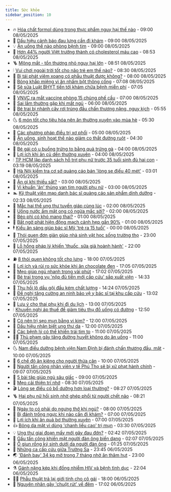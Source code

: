 ```yaml
---
title: Sức khỏe
sidebar_position: 10
---
```


<!-- vnexpress-suc-khoe:START -->
- 🔥 [Hóa chất formol dùng trong thực phẩm nguy hại thế nào](https://vnexpress.net/hoa-chat-formol-dung-trong-thuc-pham-nguy-hai-the-nao-4883064.html) - 09:00 08/05/2025
- 🥰 [Dấu hiệu cảnh báo đau lưng cần đi khám](https://vnexpress.net/dau-hieu-canh-bao-dau-lung-can-di-kham-4883337.html) - 09:00 08/05/2025
- 💡 [Ăn uống thế nào phòng bệnh tim](https://vnexpress.net/an-uong-the-nao-phong-benh-tim-4883156.html) - 09:00 08/05/2025
- 🤗 [Hơn 44% người Việt trưởng thành có cholesterol máu cao](https://vnexpress.net/hon-44-nguoi-viet-truong-thanh-co-cholesterol-mau-cao-4883076.html) - 08:53 08/05/2025
- 🪜 [Mộng mắt - tổn thương nhỏ nguy hại lớn](https://vnexpress.net/mong-mat-ton-thuong-nho-nguy-hai-lon-4883361.html) - 08:51 08/05/2025
- 🕯 [Vui chơi ngoài trời tốt cho não trẻ em thế nào?](https://vnexpress.net/vui-choi-ngoai-troi-tot-cho-nao-tre-em-the-nao-4883300.html) - 08:30 08/05/2025
- 🤭 [Bị tái phát viêm xoang có phẫu thuật được không?](https://vnexpress.net/bi-tai-phat-viem-xoang-co-phau-thuat-duoc-khong-4883294.html) - 08:00 08/05/2025
- 👀 [Bỏng khắp miệng vì ăn nhầm bột thông cống](https://vnexpress.net/bong-khap-mieng-vi-an-nham-bot-thong-cong-4883264.html) - 07:08 08/05/2025
- 🌋 [Sẽ sửa Luật BHYT tiến tới khám chữa bệnh miễn phí](https://vnexpress.net/se-sua-luat-bhyt-tien-toi-kham-chua-benh-mien-phi-4883267.html) - 07:05 08/05/2025
- 🫶 [VNVC ra mắt vaccine phòng 15 chủng phế cầu](https://vnexpress.net/vnvc-ra-mat-vaccine-phong-15-chung-phe-cau-4883278.html) - 07:00 08/05/2025
- 🦆 [Sai lầm thường gặp khi mất ngủ](https://vnexpress.net/sai-lam-thuong-gap-khi-mat-ngu-4883200.html) - 06:00 08/05/2025
- 🚀 [Bé trai bị nhánh cây rơi trúng đầu chấn thương nặng, nguy kịch](https://vnexpress.net/be-trai-bi-nhanh-cay-roi-trung-dau-chan-thuong-nang-nguy-kich-4883252.html) - 05:55 08/05/2025
- 🌜 [6 món tốt cho tiêu hóa nên ăn thường xuyên vào mùa hè](https://vnexpress.net/6-mon-tot-cho-tieu-hoa-nen-an-thuong-xuyen-vao-mua-he-4883227.html) - 05:30 08/05/2025
- 🧰 [Các phương pháp điều trị xơ phổi](https://vnexpress.net/cac-phuong-phap-dieu-tri-xo-phoi-4883234.html) - 05:00 08/05/2025
- 💫 [Ăn uống, sinh hoạt thế nào giảm co thắt đường ruột](https://vnexpress.net/an-uong-sinh-hoat-the-nao-giam-co-that-duong-ruot-4883180.html) - 04:30 08/05/2025
- 🌝 [Bé gái có u buồng trứng to bằng quả trứng gà](https://vnexpress.net/be-gai-co-u-buong-trung-to-bang-qua-trung-ga-4883181.html) - 04:00 08/05/2025
- 🗽 [Lợi ích khi ăn củ dền thường xuyên](https://vnexpress.net/loi-ich-khi-an-cu-den-thuong-xuyen-4883139.html) - 04:00 08/05/2025
- 🕯 [TP HCM lập danh sách hỗ trợ phụ nữ trước 35 tuổi sinh đủ hai con](https://vnexpress.net/tp-hcm-lap-danh-sach-ho-tro-phu-nu-truoc-35-tuoi-sinh-du-hai-con-4883078.html) - 03:19 08/05/2025
- 🦅 [Hà Nội kiểm tra cơ sở quảng cáo bán &#39;lòng se điếu 40 mét&#39;](https://vnexpress.net/ha-noi-kiem-tra-co-so-quang-cao-ban-long-se-dieu-40-met-4883128.html) - 03:01 08/05/2025
- 🦆 [Ăn gì khi thiếu sắt?](https://vnexpress.net/an-gi-khi-thieu-sat-4883120.html) - 03:00 08/05/2025
- 🎊 [Vi khuẩn &#39;ăn&#39; thủng van tim người phụ nữ](https://vnexpress.net/vi-khuan-an-thung-van-tim-nguoi-phu-nu-4883050.html) - 03:00 08/05/2025
- 🏊 [Kỹ thuật viên mạo danh bác sĩ quảng cáo sản phẩm dinh dưỡng](https://vnexpress.net/ky-thuat-vien-mao-danh-bac-si-quang-cao-san-pham-dinh-duong-4883077.html) - 02:33 08/05/2025
- 📝 [Mắc hai thể ung thư tuyến giáp cùng lúc](https://vnexpress.net/mac-hai-the-ung-thu-tuyen-giap-cung-luc-4883043.html) - 02:00 08/05/2025
- 💯 [Uống nước ấm mật ong có ngừa mắc sởi?](https://vnexpress.net/uong-nuoc-am-mat-ong-co-ngua-mac-soi-4882314.html) - 02:00 08/05/2025
- 🌊 [Béo phì có khó mang thai?](https://vnexpress.net/beo-phi-co-kho-mang-thai-4883020.html) - 01:00 08/05/2025
- 🚀 [Bất ngờ phát hiện động mạch cảnh hẹp gần 90%](https://vnexpress.net/bat-ngo-phat-hien-dong-mach-canh-hep-gan-90-4883019.html) - 01:00 08/05/2025
- 🕴 [Kiểu ăn sáng giúp bác sĩ Mỹ &#39;trẻ ra 15 tuổi&#39;](https://vnexpress.net/kieu-an-sang-giup-bac-si-my-tre-ra-15-tuoi-4882731.html) - 00:00 08/05/2025
- 🗽 [Thói quen đơn giản giúp nhà sinh vật học sống trường thọ](https://vnexpress.net/thoi-quen-don-gian-giup-nha-sinh-vat-hoc-song-truong-tho-4882298.html) - 23:00 07/05/2025
- 🎡 [Lỗ hổng pháp lý khiến &#39;thuốc, sữa giả hoành hành&#39;](https://vnexpress.net/lo-hong-phap-ly-khien-thuoc-sua-gia-hoanh-hanh-4882840.html) - 22:00 07/05/2025
- ⛽️ [8 thói quen không tốt cho lưng](https://vnexpress.net/8-thoi-quen-khong-tot-cho-lung-4882367.html) - 18:00 07/05/2025
- 🦆 [Lợi ích và rủi ro sức khỏe khi ăn chocolate đen](https://vnexpress.net/loi-ich-va-rui-ro-suc-khoe-khi-an-chocolate-den-4848745.html) - 17:05 07/05/2025
- 🤩 [Mẹo giúp ngủ nhanh trong vài phút](https://vnexpress.net/meo-giup-ngu-nhanh-trong-vai-phut-4882321.html) - 17:02 07/05/2025
- 🦒 [Bé trai trong vụ &#39;nộp đủ tiền mới cấp cứu&#39; sắp xuất viện](https://vnexpress.net/be-trai-trong-vu-nop-du-tien-moi-cap-cuu-sap-xuat-vien-4882964.html) - 14:33 07/05/2025
- 💫 [Thu hồi lô dầu gội đầu kém chất lượng](https://vnexpress.net/thu-hoi-lo-dau-goi-dau-kem-chat-luong-4882963.html) - 14:24 07/05/2025
- 🐘 [Đề nghị tăng cường an ninh bảo vệ y bác sĩ tại khu cấp cứu](https://vnexpress.net/de-nghi-tang-cuong-an-ninh-bao-ve-y-bac-si-tai-khu-cap-cuu-4882695.html) - 13:02 07/05/2025
- 🚀 [Lưu ý cho thai phụ khi đi du lịch](https://vnexpress.net/luu-y-cho-thai-phu-khi-di-du-lich-4882825.html) - 13:00 07/05/2025
- 🕯 [Khuyến nghị áp thuế để giảm tiêu thụ đồ uống có đường](https://vnexpress.net/khuyen-nghi-ap-thue-de-giam-tieu-thu-do-uong-co-duong-4882946.html) - 12:50 07/05/2025
- 🦏 [Có nên trị sẹo mụn bằng vi kim?](https://vnexpress.net/co-nen-tri-seo-mun-bang-vi-kim-4882884.html) - 12:00 07/05/2025
- 🦄 [Dấu hiệu nhận biết ung thư da](https://vnexpress.net/dau-hieu-nhan-biet-ung-thu-da-4882660.html) - 12:00 07/05/2025
- 🦒 [Các bệnh lý có thể khiến trái tim to](https://vnexpress.net/cac-benh-ly-co-the-khien-trai-tim-to-4882715.html) - 11:00 07/05/2025
- 👨‍🏫 [Thủ phạm gây tăng đường huyết không do ăn uống](https://vnexpress.net/thu-pham-gay-tang-duong-huyet-khong-do-an-uong-4882679.html) - 11:00 07/05/2025
- 🌜 [Nam điều dưỡng bệnh viện Nam Định bị đánh chấn thương đầu, mặt](https://vnexpress.net/nam-dieu-duong-benh-vien-nam-dinh-bi-danh-chan-thuong-dau-mat-4882870.html) - 10:00 07/05/2025
- 🚀 [6 chế độ ăn kiêng cho người thừa cân](https://vnexpress.net/6-che-do-an-kieng-cho-nguoi-thua-can-4882773.html) - 10:00 07/05/2025
- 💃 [Người tấn công nhân viên y tế Phú Thọ sẽ bị xử phạt hành chính](https://vnexpress.net/nguoi-tan-cong-nhan-vien-y-te-phu-tho-se-bi-xu-phat-hanh-chinh-4882812.html) - 09:07 07/05/2025
- 💯 [5 bài tập giúp ngủ sâu giấc](https://vnexpress.net/5-bai-tap-giup-ngu-sau-giac-4882572.html) - 09:00 07/05/2025
- 🤔 [Mẹo cải thiện trí nhớ](https://vnexpress.net/meo-cai-thien-tri-nho-4882776.html) - 08:30 07/05/2025
- 🎬 [Lòng se điếu có bổ dưỡng hơn loại thường?](https://vnexpress.net/long-se-dieu-co-bo-duong-hon-loai-thuong-4882678.html) - 08:27 07/05/2025
- 🪜 [Hai phụ nữ hồi sinh nhờ ghép phổi từ người chết não](https://vnexpress.net/hai-phu-nu-hoi-sinh-nho-ghep-phoi-tu-nguoi-chet-nao-4882729.html) - 08:21 07/05/2025
- 🦣 [Ngáy to có phải do ngưng thở khi ngủ?](https://vnexpress.net/ngay-to-co-phai-do-ngung-tho-khi-ngu-4882769.html) - 08:00 07/05/2025
- 🧐 [Bị đánh trống ngực khi nào cần đi khám?](https://vnexpress.net/bi-danh-trong-nguc-khi-nao-can-di-kham-4882764.html) - 07:00 07/05/2025
- 🤡 [Lợi ích khi ăn quả bơ thường xuyên](https://vnexpress.net/loi-ich-khi-an-qua-bo-thuong-xuyen-4882753.html) - 07:00 07/05/2025
- 👍 [Bỏng da mặt vì dùng &#39;chanh liều cao&#39; trị mụn](https://vnexpress.net/bong-da-mat-vi-dung-chanh-lieu-cao-tri-mun-4882576.html) - 03:30 07/05/2025
- 💡 [Ung thư giai đoạn mấy mới gây đau đớn?](https://vnexpress.net/ung-thu-giai-doan-may-moi-gay-dau-don-4881699.html) - 02:42 07/05/2025
- 💯 [Gấu tấn công khiến mặt người đàn ông biến dạng](https://vnexpress.net/gau-tan-cong-khien-mat-nguoi-dan-ong-bien-dang-4882553.html) - 02:07 07/05/2025
- 🧠 [Ổ giun rồng ký sinh dưới da người đàn ông](https://vnexpress.net/o-giun-rong-ky-sinh-duoi-da-nguoi-dan-ong-4882461.html) - 01:25 07/05/2025
- 🎡 [Những ca cấp cứu giữa Trường Sa](https://vnexpress.net/nhung-ca-cap-cuu-giua-truong-sa-4877160.html) - 23:45 06/05/2025
- 🌏 [&#39;Đánh bay&#39; 34 kg mỡ trong 7 tháng nhờ ăn thâm hụt](https://vnexpress.net/danh-bay-34-kg-mo-trong-7-thang-nho-an-tham-hut-4882240.html) - 23:00 06/05/2025
- ⚗️ [Gánh nặng kép khi đồng nhiễm HIV và bệnh tình dục](https://vnexpress.net/ganh-nang-kep-khi-dong-nhiem-hiv-va-benh-tinh-duc-4881585.html) - 22:04 06/05/2025
- 👨‍🏫 [Phẫu thuật trả lại giới tính cho cô gái](https://vnexpress.net/phau-thuat-tra-lai-gioi-tinh-cho-co-gai-4882027.html) - 18:00 06/05/2025
- 🤖 [Nguyên nhân gây &#39;chuột rút&#39; về đêm](https://vnexpress.net/nguyen-nhan-gay-chuot-rut-ve-dem-4881900.html) - 17:02 06/05/2025<!-- vnexpress-suc-khoe:END -->
